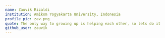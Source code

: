 ```yaml
---
name: Zauvik Rizaldi
institution: Amikom Yogyakarta University, Indonesia
profile_pic: zav.png
quote: The only way to growing up is helping each other, so lets do it together!
github_user: zauvik
---
```

